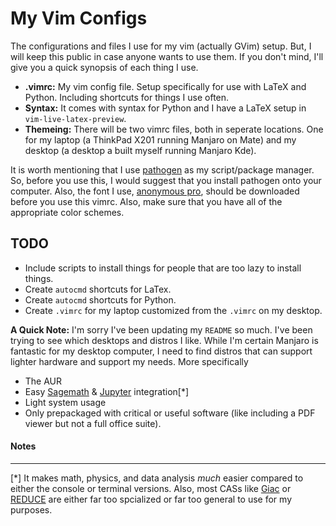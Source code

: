 # My Vim Configs
The configurations and files I use for my vim (actually GVim) setup. But, I will keep this public in case anyone wants to use them. If you don't mind, I'll give you a quick synopsis of each thing I use.

- **.vimrc:** My vim config file. Setup specifically for use with LaTeX and Python. Including shortcuts for things I use often.
- **Syntax:** It comes with syntax for Python and I have a LaTeX setup in `vim-live-latex-preview`.
- **Themeing:** There will be two vimrc files, both in seperate locations. One for my laptop (a ThinkPad X201 running Manjaro on Mate) and my desktop (a desktop a built myself running Manjaro Kde).

It is worth mentioning that I use [pathogen](https://github.com/tpope/vim-pathogen) as my script/package manager. So, before you use this, I would suggest that you install pathogen onto your computer. Also, the font I use, [anonymous pro](https://www.marksimonson.com/fonts/view/anonymous-pro), should be downloaded before you use this vimrc. Also, make sure that you have all of the appropriate color schemes. 

## TODO

* Include scripts to install things for people that are too lazy to install things.
* Create `autocmd` shortcuts for LaTex.
* Create `autocmd` shortcuts for Python.
* Create `.vimrc` for my laptop customized from the `.vimrc` on my desktop.

**A Quick Note:** I'm sorry I've been updating my `README` so much. I've been trying to see which desktops and distros I like. While I'm certain Manjaro is fantastic for my desktop computer, I need to find distros that can support lighter hardware and support my needs. More specifically 
  * The AUR
  * Easy [Sagemath](https://github.com/sagemath/sage) & [Jupyter](https://github.com/jupyter/notebook) integration[\*]
  * Light system usage
  * Only prepackaged with critical or useful software (like including a PDF viewer but not a full office suite).
  
  #### Notes
  ___
  
  [\*] It makes math, physics, and data analysis *much* easier compared to either the console or terminal versions. Also, most CASs like [Giac](https://www-fourier.ujf-grenoble.fr/~parisse/giac.html) or [REDUCE](http://reduce-algebra.sourceforge.net/) are either far too spcialized or far too general to use for my purposes. 
